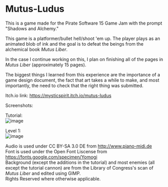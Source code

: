 # Mutus-Ludus
 This is a game made for the Pirate Software 15 Game Jam with the prompt "Shadows and Alchemy."

This game is a platformer/bullet hell/shoot 'em up. The player plays as an animated blob of ink and the goal is to defeat the beings from the alchemical book _Mutus Liber_. 

In the case I continue working on this, I plan on finishing all of the pages in _Mutus Liber_ (approximately 15 pages).

The biggest things I learned from this experience are the importance of a game design document, the fact that art takes a while to make, and most importantly, the need to check that the right thing was submitted.

Itch.io link: https://mysticspirit.itch.io/mutus-ludus

Screenshots:

Tutorial: <br>
![image](https://github.com/user-attachments/assets/0162186a-14a9-4db7-b8e2-e63f4cd9fe49)

 Level 1:<br>
 ![image](https://github.com/user-attachments/assets/4eb30d56-a88c-47ea-9351-1b3b223b2165)


 Audio is used under CC BY-SA 3.0 DE from http://www.piano-midi.de <br>
 Font is used under the Open Font Liscense from https://fonts.google.com/specimen/Yomogi <br>
 Background (except the additions in the tutorial) and most enemies (all except the tutorial cannon) are from the Library of Congress's scan of _Mutus Liber_ and edited using GIMP. <br>
 Rights Reserved where otherwise applicable.
